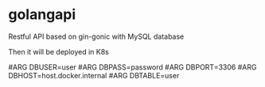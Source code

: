 # golangapi
Restful API based on gin-gonic with MySQL database


Then it will be deployed in K8s 



#ARG DBUSER=user
#ARG DBPASS=password
#ARG DBPORT=3306
#ARG DBHOST=host.docker.internal
#ARG DBTABLE=user
